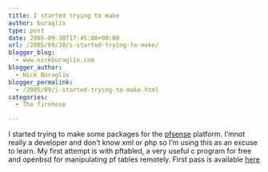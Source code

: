 ```yaml
---
title: I started trying to make
author: buraglio
type: post
date: 2005-09-30T17:45:00+00:00
url: /2005/09/30/i-started-trying-to-make/
blogger_blog:
  - www.nickburaglio.com
blogger_author:
  - Nick Buraglio
blogger_permalink:
  - /2005/09/i-started-trying-to-make.html
categories:
  - The firehose

---
```

<div>
</div>

I started trying to make some packages for the [pfsense][1] platform. I&#8217;mnot really a developer and don&#8217;t know xml or php so I&#8217;m using this as an excuse to learn. My first attempt is with pftabled, a very useful c program for free and openbsd for manipulating pf tables remotely. First pass is available [here][2]

<div>
</div>

 [1]: http://www.pfsense.org/
 [2]: http://buraglio.com/nick/projects/pfsense/pftabled.tgz